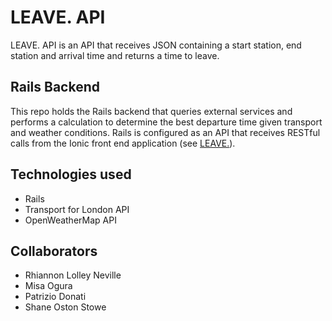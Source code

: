 # LEAVE. API
LEAVE. API is an API that receives JSON containing a start station, end station and arrival time and returns a time to leave.

## Rails Backend
This repo holds the Rails backend that queries external services and performs a calculation to determine the best departure time given transport and weather conditions. Rails is configured as an API that receives RESTful calls from the Ionic front end application (see [LEAVE.](https://github.com/rhiannonruth/leave)).

## Technologies used
* Rails
* Transport for London API
* OpenWeatherMap API

## Collaborators
+ Rhiannon Lolley Neville
+ Misa Ogura
+ Patrizio Donati
+ Shane Oston Stowe
